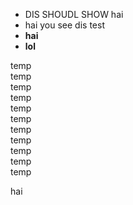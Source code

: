 
* DIS SHOUDL SHOW hai
* hai you see dis test
* **hai**
* **lol**
<div style="page-break-before: always;"></div>
temp<br>
temp<br>
temp<br>
temp<br>
temp<br>
temp<br>
temp<br>
temp<br>
temp<br>
temp<br>
temp<br>

hai

